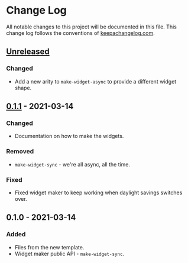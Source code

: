 # Change Log
All notable changes to this project will be documented in this file. This change log follows the conventions of [keepachangelog.com](http://keepachangelog.com/).

## [Unreleased]
### Changed
- Add a new arity to `make-widget-async` to provide a different widget shape.

## [0.1.1] - 2021-03-14
### Changed
- Documentation on how to make the widgets.

### Removed
- `make-widget-sync` - we're all async, all the time.

### Fixed
- Fixed widget maker to keep working when daylight savings switches over.

## 0.1.0 - 2021-03-14
### Added
- Files from the new template.
- Widget maker public API - `make-widget-sync`.

[Unreleased]: https://github.com/your-name/macro-mini-project/compare/0.1.1...HEAD
[0.1.1]: https://github.com/your-name/macro-mini-project/compare/0.1.0...0.1.1
